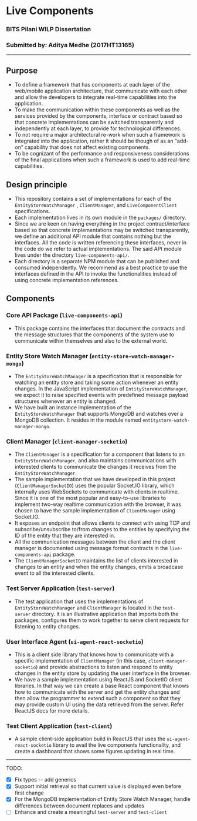 # Live Components
### BITS Pilani WILP Dissertation
### Submitted by: Aditya Medhe (2017HT13165)

---

## Purpose 
- To define a framework that has components at each layer of the web/mobile application architecture, that communicate with each other and allow the developers to integrate real-time capabilities into the application.
- To make the communication within these components as well as the services provided by the components, interface or contract based so that concrete implementations can be switched transparently and independently at each layer, to provide for technological differences.
- To not require a major architectural re-work when such a framework is integrated into the application, rather it should be though of as an “add-on” capability that does not affect existing components.
- To be cognizant of the performance and responsiveness considerations of the final applications when such a framework is used to add real-time capabilities.

## Design principle
- This repository contains a set of implementations for each of the `EntityStoreWatchManager` , `ClientManager`, and `LiveComponentClient` specifications.
- Each implementation lives in its own module in the `packages/` directory.
- Since we are keen on having everything in the project contract/interface based so that concrete implementations may be switched transparently, we define an additional API module that contains nothing but the interfaces. All the code is written referencing these interfaces, never in the code do we refer to actual implementations. The said API module lives under the directory `live-components-api/`.
- Each directory is a separate NPM module that can be published and consumed independently. We recommend as a best practice to use the interfaces defined in the API to invoke the functionalities instead of using concrete implementation references.

## Components
### Core API Package (`live-components-api`)
- This package contains the interfaces that document the contracts and the message structures that the components of the system use to communicate within themselves and also to the external world.

### Entity Store Watch Manager (`entity-store-watch-manager-mongo`)
- The `EntityStoreWatchManager` is a specification that is responsible for watching an entity store and taking some action whenever an entity changes. In the JavaScript implementation of `EntityStoreWatchManager`, we expect it to raise specified events with predefined message payload structures whenever an entity is changed.
- We have built an instance implementation of the `EntityStoreWatchManager` that supports MongoDB and watches over a MongoDB collection. It resides in the module named `entitystore-watch-manager-mongo`.

### Client Manager (`client-manager-socketio`)
- The `ClientManager` is a specification for a component that listens to an `EntityStoreWatchManager`, and also maintains communications with interested clients to communicate the changes it receives from the `EntityStoreWatchManager`.
- The sample implementation that we have developed in this project (`ClientManagerSocketIO`) uses the popular Socket.IO library, which internally uses WebSockets to communicate with clients in realtime. Since it is one of the most popular and easy-to-use libraries to implement two-way realtime communication with the browser, it was chosen to have the sample implementation of `ClientManager` using Socket.IO.
- It exposes an endpoint that allows clients to connect with using TCP and subscribe/unsubscribe to/from changes to the entities by specifying the ID of the entity that they are interested in.
- All the communication messages between the client and the client manager is documented using message format contracts in the `live-components-api` package.
- The `ClientManagerSocketIO` maintains the list of clients interested in changes to an entity and when the entity changes, emits a broadcase event to all the interested clients.

### Test Server Application (`test-server`)
- The test application that uses the implementations of `EntityStoreWatchManager` and `ClientManager` is located in the `test-server` directory. It is an illustrative application that imports both the packages, configures them to work together to serve client requests for listening to entity changes.

### User Interface Agent (`ui-agent-react-socketio`)
- This is a client side library that knows how to communicate with a specific implementation of `ClientManager` (in this case, `client-manager-socketio`) and provide abstractions to listen and respond to entity changes in the entity store by updating the user interface in the browser.
- We have a sample implementation using ReactJS and SocketIO client libraries. In that way we can create a base React component that knows how to communicate with the server and get the entity changes and then allow the programmer to extend such a component so that they may provide custom UI using the data retrieved from the server. Refer ReactJS docs for more details.

### Test Client Application (`test-client`)
- A sample client-side application build in ReactJS that uses the `ui-agent-react-socketio` library to avail the live components functionality, and create a dashboard that shows some figures updating in real time.

---

TODO:

- [X] Fix types -- add generics
- [X] Support initial retrieval so that current value is displayed even before first change
- [X] For the MongoDB implementation of Entity Store Watch Manager, handle differences between document replaces and updates
- [ ] Enhance and create a meaningful `test-server` and `test-client`
